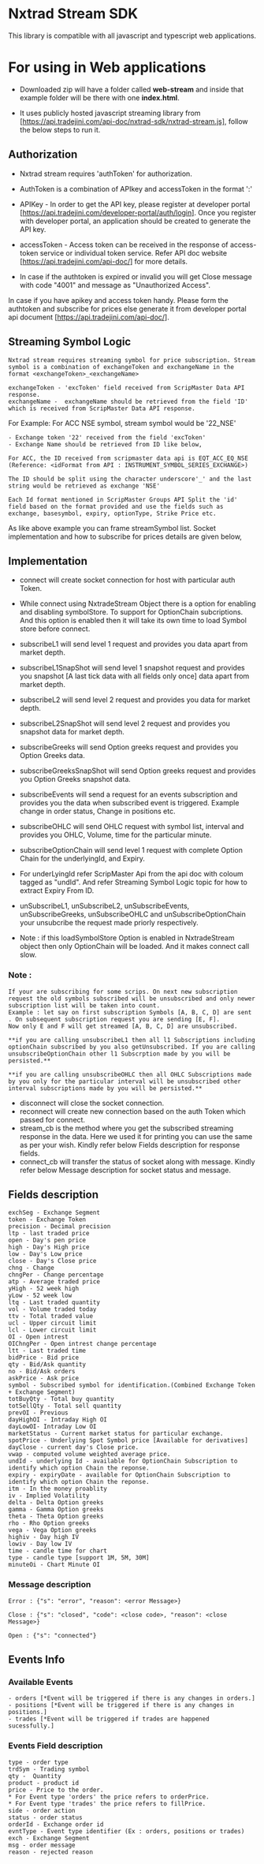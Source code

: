 # Nxtrad Stream SDK

This library is compatible with all javascript and typescript web applications.

# For using in Web applications

- Downloaded zip will have a folder called **web-stream** and inside that example folder will be there with one **index.html**.

- It uses publicly hosted javascript streaming library from [https://api.tradejini.com/api-doc/nxtrad-sdk/nxtrad-stream.js], follow the below steps to run it.

## Authorization

- Nxtrad stream requires 'authToken' for authorization.
- AuthToken is a combination of APIkey and accessToken in the format '<APIkey>:<accessToken>'
- APIKey - In order to get the API key, please register at developer portal [https://api.tradejini.com/developer-portal/auth/login]. Once you register with developer portal, an application should be created to generate the API key.
- accessToken - Access token can be received in the response of access-token service or individual token service. Refer API doc website [https://api.tradejini.com/api-doc/] for more details.

- In case if the authtoken is expired or invalid you will get Close message with code "4001" and message as "Unauthorized Access".

In case if you have apikey and access token handy. Please form the authtoken and subscribe for prices else generate it from developer portal api document  [https://api.tradejini.com/api-doc/].

## Streaming Symbol Logic
    Nxtrad stream requires streaming symbol for price subscription. Stream symbol is a combination of exchangeToken and exchangeName in the format <exchangeToken>_<exchangeName>

    exchangeToken - 'excToken' field received from ScripMaster Data API response.
    exchangeName -  exchangeName should be retrieved from the field 'ID'  which is received from ScripMaster Data API response.

 For Example: For ACC NSE symbol, stream symbol would be '22_NSE'

    - Exchange token '22' received from the field 'excToken' 
    - Exchange Name should be retrieved from ID like below,

    For ACC, the ID received from scripmaster data api is EQT_ACC_EQ_NSE (Reference: <idFormat from API : INSTRUMENT_SYMBOL_SERIES_EXCHANGE>)

    The ID should be split using the character underscore'_' and the last string would be retrieved as exchange 'NSE'

    Each Id format mentioned in ScripMaster Groups API Split the 'id' field based on the format provided and use the fields such as exchange, basesymbol, expiry, optionType, Strike Price etc.

 As like above example you can frame streamSymbol list. Socket implementation and how to subscribe for prices details are given below,

## Implementation

- connect will create socket connection for host with particular auth Token.
- While connect using NxtradeStream Object there is a option for enabling and disabling symbolStore. To support for OptionChain subcriptions. And this option is enabled then it will take its own time to load Symbol store before connect.
- subscribeL1 will send level 1 request and provides you data apart from market depth.
- subscribeL1SnapShot will send level 1 snapshot request and provides you snapshot [A last tick data with all fields only once] data apart from market depth.
- subscribeL2 will send level 2 request and provides you data for market depth.
- subscribeL2SnapShot will send level 2 request and provides you snapshot data for market depth.
- subscribeGreeks will send Option greeks request and provides you Option Greeks data.
- subscribeGreeksSnapShot will send Option greeks request and provides you Option Greeks snapshot data.
- subscribeEvents will send a request for an events subscription and provides you the data when subscribed event is triggered. Example change in order status, Change in positions etc.
- subscribeOHLC will send OHLC request with symbol list, interval and provides you OHLC, Volume, time for the particular minute.
- subscribeOptionChain will send level 1 request with complete Option Chain for the underlyingId, and Expiry.
- For underLyingId refer ScripMaster Api from the api doc with coloum tagged as "undId". And refer Streaming Symbol Logic topic for how to extract Expiry From ID.
- unSubscribeL1, unSubscribeL2, unSubscribeEvents, unSubscribeGreeks, unSubscribeOHLC and unSubscribeOptionChain your unsubcribe the request made priorly respectively.

- Note : if this loadSymbolStore Option is enabled in NxtradeStream object then only OptionChain will be loaded. And it makes connect call slow.

### Note :
    If your are subscribing for some scrips. On next new subscription request the old symbols subscribed will be unsubscribed and only newer subscription list will be taken into count.
    Example : let say on first subscription Symbols [A, B, C, D] are sent . On subsequent subscription request you are sending [E, F].
    Now only E and F will get streamed [A, B, C, D] are unsubscribed.
    
    **if you are calling unsubscribeL1 then all l1 Subscriptions including optionChain subscribed by you also getUnsubscribed. If you are calling unsubscribeOptionChain other l1 Subscrption made by you will be persisted.**

    **if you are calling unsubscribeOHLC then all OHLC Subscriptions made by you only for the particular interval will be unsubscribed other interval subscriptions made by you will be persisted.**

- disconnect will close the socket connection.
- reconnect will create new connection based on the auth Token which passed for connect.
- stream_cb is the method where you get the subscribed streaming response in the data. Here we used it for printing you can use the same as per your wish. Kindly refer below Fields description for response fields.
- connect_cb will transfer the status of socket along with message. Kindly refer below Message description for socket status and message.

## Fields description
    exchSeg - Exchange Segment
    token - Exchange Token
    precision - Decimal precision
    ltp - last traded price
    open - Day's pen price
    high - Day's High price
    low - Day's Low price
    close - Day's Close price
    chng - Change
    chngPer - Change percentage
    atp - Average traded price
    yHigh - 52 week high
    yLow - 52 week low
    ltq - Last traded quantity
    vol - Volume traded today
    ttv - Total traded value
    ucl - Upper circuit limit
    lcl - Lower circuit limit
    OI - Open intrest
    OIChngPer - Open intrest change percentage
    ltt - Last traded time
    bidPrice - Bid price
    qty - Bid/Ask quantity
    no - Bid/Ask orders
    askPrice - Ask price
    symbol - Subscribed symbol for identification.(Combined Exchange Token + Exchange Segment)
    totBuyQty - Total buy quantity
    totSellQty - Total sell quantity
    prevOI - Previous
    dayHighOI - Intraday High OI
    dayLowOI- Intraday Low OI
    marketStatus - Current market status for particular exchange.
    spotPrice - Underlying Spot Symbol price [Available for derivatives]
    dayClose - current day's Close price.
    vwap - computed volume weighted average price.
    undId - underlying Id - available for OptionChain Subscription to identify which option Chain the reponse. 
    expiry - expiryDate - available for OptionChain Subscription to identify which option Chain the reponse.
    itm - In the money proablity
    iv - Implied Volatility
    delta - Delta Option greeks
    gamma - Gamma Option greeks
    theta - Theta Option greeks
    rho - Rho Option greeks
    vega - Vega Option greeks
    highiv - Day high IV
    lowiv - Day low IV
    time - candle time for chart
    type - candle type [support 1M, 5M, 30M]
    minuteOi - Chart Minute OI

### Message description
    Error : {"s": "error", "reason": <error Message>}

    Close : {"s": "closed", "code": <close code>, "reason": <close Message>}

    Open : {"s": "connected"}

## Events Info
### Available Events
    - orders [*Event will be triggered if there is any changes in orders.] 
    - positions [*Event will be triggered if there is any changes in positions.] 
    - trades [*Event will be triggered if trades are happened sucessfully.]

### Events Field description
    type - order type
    trdSym - Trading symbol
    qty -  Quantity
    product - product id
    price - Price to the order.
    * For Event type 'orders' the price refers to orderPrice.
    * For Event type 'trades' the price refers to fillPrice.
    side - order action
    status - order status
    orderId - Exchange order id
    evntType - Event type identifier (Ex : orders, positions or trades)
    exch - Exchange Segment
    msg - order message
    reason - rejected reason